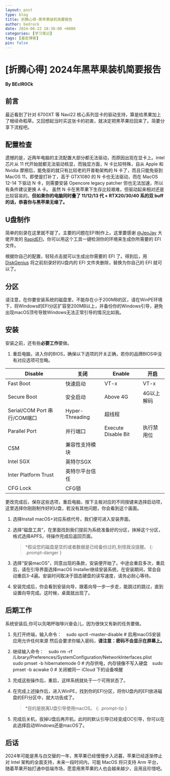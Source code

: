 ```yaml
---
layout: post
type: blog
title: 折腾心得-黑苹果装机简要报告
author: bedrock
date: 2024-06-22 18:30:00 +0800
categories: [学习笔记]
tags: [基岩博客]
pin: false
---
```


# [折腾心得] 2024年黑苹果装机简要报告
**By BEclR0Ck**

## 前言
最近看到了针对 6700XT 等 Navi22 核心系列显卡的驱动支持，算是给黑果加上了根续命稻草。又回想起当时买这张卡的初衷，就决定把黑苹果捡回来了。简要分享下流程吧。

## 配置检查
遗憾的是，近两年电脑的主流配置大部分都无法驱动，而原因出现在显卡上。intel 芯片从 11 代开始就都无法驱动核显，而独显方面，N 卡比较特殊，自从 Apple 和 Nvidia 摩擦后，能免驱的就只有比较老的开普勒架构的 N 卡了，而且只能免驱到 MacOS 11，即使是打补丁，高于 GTX1080 的 N 卡也无法驱动，而在 MacOS 12-14 下驱动 N 卡，则需要安装 Opencore legacy patcher 但也无法加速，所以有条件建议更换 A 卡。 虽然 N 卡在黑苹果下生存比较艰难，但驱动起来相对还是比较容易的。**但如果你的电脑同时叠了 11/12/13 代 + RTX20/30/40 系的双 buff 的话，恭喜你与黑苹果无缘了。**

## U盘制作
简单的刻录在这里就不提了。主要的问题在EFI制作上。这里要感谢 [@JeoJay](https://github.com/JeoJay127) 大佬开发的 [RapidEFI](https://github.com/JeoJay127/RapidEFI-Tool)，你可以用这个工具一键检测你的环境来生成你所需要的 EFI 文件。

根据你自己的配置，轻轻点击就可以生成出你需要的 EFI 了。得到后，用 [DiskGenius](https://www.diskgenius.cn/) 将之前刻录好的U盘内的 EFI 文件夹删除，替换为你自己的 EFI 就可以了。

## 分区
请注意，在你要安装系统的磁盘里，不能存在小于200MB的区，请在WinPE环境下，将Windows的EFI分区扩容至200MB以上，并备份你的Windows引导，避免出现macOS顶号导致Windows无法正常引导的情况比如我。

## 安装
安装之前，还有些**必要工作**要做。

1. 重启电脑，进入你的BIOS，确保以下选项的开关正确，若你的品牌BIOS中没有对应选项可忽略。

| Disable                       | 关闭            | Enable              | 开启       |
| ----------------------------- | --------------- | ------------------- | ---------- |
| Fast Boot                     | 快速启动        | VT-x                | VT-x       | 虚拟化技术 |
| Secure Boot                   | 安全启动        | Above 4G            | 4G以上解码 |
| Serial/COM Port 	串行/COM端口 | Hyper-Threading | 超线程              |
| Parallel Port                 | 并行端口        | Execute Disable Bit | 执行禁用位 |
| CSM                           | 兼容性支持模块  |                     |
| Intel SGX                     | 英特尔SGX       |                     |
| Inter Platform Trust          | 英特尔平台信任  |                     |
| CFG Lock                      | CFG锁           |                     |

更改完成后，保存这些选项，重启电脑，按下主板对应的不同按键来选择启动项，这里选择你刚刚制作好的U盘，若没有其他问题，你会看到这个画面。


1. 选择Install macOS+对应系统代号，我们便可进入安装界面。
2. 选择“磁盘工具”，在里面找到我们提前为系统准备好的分区，抹掉这个分区，格式选择APFS，待操作完成后返回页面。
    > *假设您的磁盘是空的或者数据是已经备份过的,别怪我没提醒。
    {: .prompt-danger }

3. 选择“安装macOS”，同意出现的条款，安装便开始了。中途会重启多次，重启后，请在引导界面选择macOS Installer继续安装系统，在安装期间，常会自动重启3-4遍。安装时间取决于固态硬盘的读写速度，请务必耐心等待。
4. 安装完成后，你会看到安装向导，跟着向导一步一步走，能跳过的跳过，直到设置向导完成。这时候，桌面就出现了。

## 后期工作
系统安装后,你可以先喝杯咖啡兴奋会儿，因为很快又有新的任务要做。
1. 先打开终端，输入命令： ` ` sudo spctl –master-disable # 启用macOS安装应用允许任何来源 然后会要求你输入密码，**请注意：密码不会显示在屏幕上。**
2. 继续输入命令： ` ` sudo rm -rf /Library/Preferences/SystemConfiguration/NetworkInterfaces.plist ` ` sudo pmset -b hibernatemode 0 # 内存供电，内存镜像不写入硬盘 ` ` sudo pmset -b acwake 0 # 关闭被同一 iCloud 下的设备唤醒
3. 完成这些操作后，重启，这样系统就处于一个可用状态了。
4. 在完成上述操作后，进入WinPE，找到你的EFI分区，将你U盘内的EFI放进磁盘的EFI分区中，就大功告成了。 
   >  *目的是脱离U盘引导使用macOS。
   {: .prompt-tip }

5. 完成后关机，拔掉U盘后再开机，此时的默认引导已经变成OC引导，你可以在此选择启动Windows还是macOS了。

## 后话
2024年可能是黑与白交替的一年，黑苹果已经慢慢步入迟暮，苹果已经逐渐停止对 Intel 架构的全面支持，未来一段时间内，可能 MacOS 将只支持 Arm 平台，随着苹果开始打通中低端市场，愿意用黑苹果的人也会越来越少，且用且珍惜吧。

